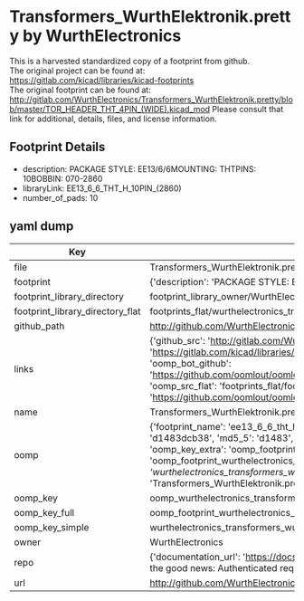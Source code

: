 # Transformers_WurthElektronik.pretty by WurthElectronics  
This is a harvested standardized copy of a footprint from github.  
The original project can be found at:  
https://gitlab.com/kicad/libraries/kicad-footprints  
The original footprint can be found at:
http://gitlab.com/WurthElectronics/Transformers_WurthElektronik.pretty/blob/master/TOR_HEADER_THT_4PIN_(WIDE).kicad_mod
Please consult that link for additional, details, files, and license information.  
## Footprint Details
* description: PACKAGE STYLE: EE13/6/6MOUNTING: THTPINS: 10BOBBIN: 070-2860  
* libraryLink: EE13_6_6_THT_H_10PIN_(2860)  
* number_of_pads: 10  
## yaml dump  
| Key | Value |  
| --- | --- |  
| file | Transformers_WurthElektronik.pretty/EE13_6_6_THT_H_10PIN_(2860).kicad_mod |  
| footprint | {'description': 'PACKAGE STYLE: EE13/6/6MOUNTING: THTPINS: 10BOBBIN: 070-2860', 'libraryLink': 'EE13_6_6_THT_H_10PIN_(2860)', 'number_of_pads': 10} |  
| footprint_library_directory | footprint_library_owner/WurthElectronics_Transformers_WurthElektronik.pretty |  
| footprint_library_directory_flat | footprints_flat/wurthelectronics_transformers_wurthelektronik_ee13_6_6_tht_h_10pin_(2860)/working |  
| github_path | http://github.com/WurthElectronics/Transformers_WurthElektronik.pretty/blob/master/EE13_6_6_THT_H_10PIN_(2860).kicad_mod |  
| links | {'github_src': 'http://gitlab.com/WurthElectronics/Transformers_WurthElektronik.pretty/blob/master/TOR_HEADER_THT_4PIN_(WIDE).kicad_mod', 'github_src_repo': 'https://gitlab.com/kicad/libraries/kicad-footprints', 'oomp_bot': 'footprints/wurthelectronics_transformers_wurthelektronik_ee13_6_6_tht_h_10pin_(2860)/working', 'oomp_bot_github': 'https://github.com/oomlout/oomlout_oomp_footprint_bot/tree/main/footprints/wurthelectronics_transformers_wurthelektronik_ee13_6_6_tht_h_10pin_(2860)/working', 'oomp_src_flat': 'footprints_flat/footprints_flat/wurthelectronics_transformers_wurthelektronik_ee13_6_6_tht_h_10pin_(2860)/working', 'oomp_src_flat_github': 'https://github.com/oomlout/oomlout_oomp_footprint_src/tree/main/footprints_flat/wurthelectronics_transformers_wurthelektronik_ee13_6_6_tht_h_10pin_(2860)/working'} |  
| name | Transformers_WurthElektronik.pretty |  
| oomp | {'footprint_name': 'ee13_6_6_tht_h_10pin_(2860)', 'library_name': 'transformers_wurthelektronik', 'md5': 'd1483dcb381be1ffc02d1ea900eb9b62', 'md5_10': 'd1483dcb38', 'md5_5': 'd1483', 'md5_6': 'd1483d', 'oomp_key': 'oomp_wurthelectronics_transformers_wurthelektronik_ee13_6_6_tht_h_10pin_(2860)', 'oomp_key_extra': 'oomp_footprint_wurthelectronics_transformers_wurthelektronik_ee13_6_6_tht_h_10pin_(2860)', 'oomp_key_full': 'oomp_footprint_wurthelectronics_transformers_wurthelektronik_ee13_6_6_tht_h_10pin_(2860)_d1483d', 'oomp_key_simple': 'wurthelectronics_transformers_wurthelektronik_ee13_6_6_tht_h_10pin_(2860)', 'original_filename': 'Transformers_WurthElektronik.pretty/EE13_6_6_THT_H_10PIN_(2860).kicad_mod', 'owner_name': 'wurthelectronics'} |  
| oomp_key | oomp_wurthelectronics_transformers_wurthelektronik_ee13_6_6_tht_h_10pin_(2860) |  
| oomp_key_full | oomp_footprint_wurthelectronics_transformers_wurthelektronik_ee13_6_6_tht_h_10pin_(2860) |  
| oomp_key_simple | wurthelectronics_transformers_wurthelektronik_ee13_6_6_tht_h_10pin_(2860) |  
| owner | WurthElectronics |  
| repo | {'documentation_url': 'https://docs.github.com/rest/overview/resources-in-the-rest-api#rate-limiting', 'message': "API rate limit exceeded for 84.66.173.59. (But here's the good news: Authenticated requests get a higher rate limit. Check out the documentation for more details.)"} |  
| url | http://github.com/WurthElectronics/Transformers_WurthElektronik.pretty |  

